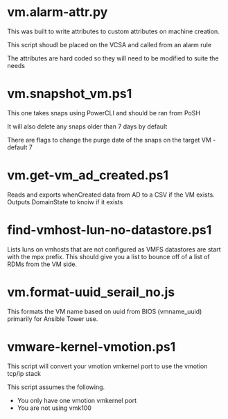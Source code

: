 # vm.alarm-attr.py

This was built to write attributes to custom attributes on machine creation.

This script shoudl be placed on the VCSA and called from an alarm rule

The attributes are hard coded so they will need to be modified to suite the needs

# vm.snapshot_vm.ps1

This one takes snaps using PowerCLI and should be ran from PoSH

It will also delete any snaps older than 7 days by default

There are flags to change the purge date of the snaps on the target VM - default 7

# vm.get-vm_ad_created.ps1

Reads and exports whenCreated data from AD to a CSV if the VM exists. Outputs DomainState to knoiw if it exists

# find-vmhost-lun-no-datastore.ps1

Lists luns on vmhosts that are not configured as VMFS datastores are start with  the mpx prefix. This should give you a list to bounce off of a list of RDMs from the VM side. 

# vm.format-uuid_serail_no.js

This formats the VM name based on uuid from BIOS (vmname_uuid) primarily for Ansible Tower use.

# vmware-kernel-vmotion.ps1

This script will convert your vmotion vmkernel port to use the vmotion tcp/ip stack

This script assumes the following.

  * You only have one vmotion vmkernel port
  * You are not using vmk100

